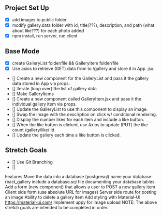## Project Set Up
- [x] add images to public folder
- [x] modify gallery.data folder with id, title(???), description, and path
     (what about like???) for each photo added
- [x] npm install, run server, run client

## Base Mode
- [x] create GalleryList folder/file && GalleryItem folder/file
- [x] Use axios to retrieve (GET) data from to /gallery and store it in App.
        jsx.
- [] Create a new component for the GalleryList and pass it the gallery
     data stored in App via props.
- [] Iterate (loop over) the list of gallery data
- [] Make GalleryItems
- [] Create a new component called GalleryItem.jsx and pass it the
     individual gallery item via props.
- [] Update the GalleryList to use this component to display an image.
- [] Swap the image with the description on click w/ conditional rendering.
- [] Display the number likes for each item and include a like button.
- [] When the like button is clicked, use Axios to update (PUT) the like
     count /gallery/like/:id.
- [] Update the gallery each time a like button is clicked.

## Stretch Goals
- [] Use Git Branching
- []

Features
Move the data into a database (postgresql)
name your database react_gallery
include a database.sql file documenting your database tables
Add a form (new component) that allows a user to POST a new gallery item
Client side form (use absolute URL for images)
Server side route for posting an image
Ability to delete a gallery item
Add styling with Material-UI https://material-ui.com/
Implement uppy for image upload
NOTE: The above stretch goals are intended to be completed in order.
